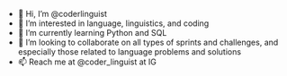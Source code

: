 - 👋 Hi, I’m @coderlinguist
- 👀 I’m interested in language, linguistics, and coding
- 🌱 I’m currently learning Python and SQL
- 💞️ I’m looking to collaborate on all types of sprints and challenges, and especially those related to language problems and solutions
- 📫 Reach me at @coder_linguist at IG

<!---
GemmaLouiseMajor/GemmaLouiseMajor is a ✨ special ✨ repository because its `README.md` (this file) appears on your GitHub profile.
You can click the Preview link to take a look at your changes.
--->
